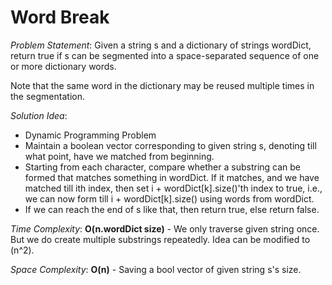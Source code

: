 # Word Break

_Problem Statement_:
Given a string s and a dictionary of strings wordDict, return true if s can be segmented into a space-separated sequence of one or more dictionary words.

Note that the same word in the dictionary may be reused multiple times in the segmentation.

_Solution Idea_:
- Dynamic Programming Problem
- Maintain a boolean vector corresponding to given string s, denoting till what point, have we matched from beginning.
- Starting from each character, compare whether a substring can be formed that matches something in wordDict. If it matches, and we have matched till ith index, then set i + wordDict[k].size()'th index to true, i.e., we can now form till i + wordDict[k].size() using words from wordDict.
- If we can reach the end of s like that, then return true, else return false.

_Time Complexity_: **O(n.wordDict size)** - We only traverse given string once. But we do create multiple substrings repeatedly. Idea can be modified to (n^2).

_Space Complexity_: **O(n)** - Saving a bool vector of given string s's size.

